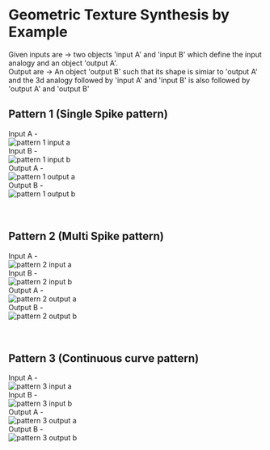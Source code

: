 # Geometric Texture Synthesis by Example


Given inputs are -> two objects 'input A' and 'input B' which define the input analogy and an object 'output A'. <br>
Output are -> An object 'output B' such that its shape is simiar to 'output A' and the 3d analogy followed by 'input A' and 'input B' is also followed by 'output A' and 'output B' <br>

## Pattern 1 (Single Spike pattern)

Input A - <br>
![pattern 1 input a](https://github.com/CSE-333-Computer-Graphics-2022/Texture_synthesis/blob/main/CG_Proj_images/CG_Proj_images/c1_o1.png)
<br>
Input B - <br>
![pattern 1 input b](https://github.com/CSE-333-Computer-Graphics-2022/Texture_synthesis/blob/main/CG_Proj_images/CG_Proj_images/c1_o2.png)
<br>
Output A - <br>
![pattern 1 output a](https://github.com/CSE-333-Computer-Graphics-2022/Texture_synthesis/blob/main/CG_Proj_images/CG_Proj_images/c1_o3.png)
<br>
Output B - <br>
![pattern 1 output b](https://github.com/CSE-333-Computer-Graphics-2022/Texture_synthesis/blob/main/CG_Proj_images/CG_Proj_images/c1_o4.png)
<br><br><br>
## Pattern 2 (Multi Spike pattern)

Input A - <br>
![pattern 2 input a](https://github.com/CSE-333-Computer-Graphics-2022/Texture_synthesis/blob/main/CG_Proj_images/CG_Proj_images/c2_o1.png)
<br>
Input B - <br>
![pattern 2 input b](https://github.com/CSE-333-Computer-Graphics-2022/Texture_synthesis/blob/main/CG_Proj_images/CG_Proj_images/c2_o2.png)
<br>
Output A - <br>
![pattern 2 output a](https://github.com/CSE-333-Computer-Graphics-2022/Texture_synthesis/blob/main/CG_Proj_images/CG_Proj_images/c2_o3.png)
<br>
Output B - <br>
![pattern 2 output b](https://github.com/CSE-333-Computer-Graphics-2022/Texture_synthesis/blob/main/CG_Proj_images/CG_Proj_images/c2_o4.png)
<br><br><br>
## Pattern 3 (Continuous curve pattern)

Input A - <br>
![pattern 3 input a](https://github.com/CSE-333-Computer-Graphics-2022/Texture_synthesis/blob/main/CG_Proj_images/CG_Proj_images/c3_o1.png)
<br>
Input B - <br>
![pattern 3 input b](https://github.com/CSE-333-Computer-Graphics-2022/Texture_synthesis/blob/main/CG_Proj_images/CG_Proj_images/c3_o2.png)
<br>
Output A - <br>
![pattern 3 output a](https://github.com/CSE-333-Computer-Graphics-2022/Texture_synthesis/blob/main/CG_Proj_images/CG_Proj_images/c3_o3.png)
<br>
Output B - <br>
![pattern 3 output b](https://github.com/CSE-333-Computer-Graphics-2022/Texture_synthesis/blob/main/CG_Proj_images/CG_Proj_images/c3_o4.png)
